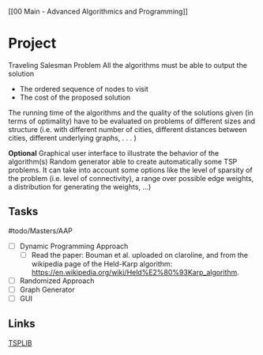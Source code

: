 [[00 Main - Advanced Algorithmics and Programming]]
# Project 

Traveling Salesman Problem
All the algorithms must be able to output the solution 
- The ordered sequence of nodes to visit
- The cost of the proposed solution

The running time of the algorithms and the quality of the solutions given (in terms of optimality) have to be evaluated on problems of different sizes and structure (i.e. with different number of cities, different distances between cities, different underlying graphs, . . . )

**Optional**
Graphical user interface to illustrate the behavior of the algorithm(s)
Random generator able to create automatically some TSP problems. It can take into account some options like the level of sparsity of the problem (i.e. level of connectivity), a range over possible edge weights, a distribution for generating the weights, ...)

## Tasks 

#todo/Masters/AAP
- [ ] Dynamic Programming Approach
	- [ ] Read the paper: Bouman et al. uploaded on claroline, and from the wikipedia page of the Held-Karp algorithm: https://en.wikipedia.org/wiki/Held%E2%80%93Karp_algorithm.
- [ ] Randomized Approach
- [ ] Graph Generator
- [ ] GUI

## Links 
[TSPLIB](http://comopt.ifi.uni-heidelberg.de/software/TSPLIB95/index.html)
